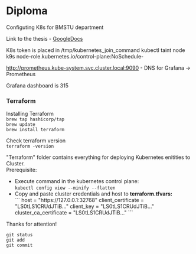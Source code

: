 # Diploma
Configuting K8s for BMSTU department

Link to the thesis - [GoogleDocs](https://docs.google.com/document/d/1j3J5q9caRZ7amjac2oHKkS3EQivKc2Pc/edit)

K8s token is placed in /tmp/kubernetes_join_command
kubectl taint node k9s node-role.kubernetes.io/control-plane:NoSchedule-

http://prometheus.kube-system.svc.cluster.local:9090 - DNS for Grafana -> Prometheus

Grafana dashboard is 315

### Terraform
Installing Terraform<br>
<code>brew tap hashicorp/tap</code> <br>
<code>brew update</code><br>
<code>brew install terraform</code><br>

Check terraform version <br> 
<code>terraform -version</code>

"Terraform" folder contains everything for deploying Kubernetes enitities to Cluster.<br>
Prerequisite: <br>
<ul>
  <li>Execute command in the kubernetes control plane: <br> <code>kubectl config view --minify --flatten </code> </li>
  <li>Copy and paste cluster credentials and host to <b>terraform.tfvars:</b> <br>
  </li>
    ```
      host                   = "https://127.0.0.1:32768"
      client_certificate     = "LS0tLS1CRUdJTiB..."
      client_key             = "LS0tLS1CRUdJTiB..."
      cluster_ca_certificate = "LS0tLS1CRUdJTiB..."
   ```
</ul>
Thanks for attention!

```
git status
git add
git commit
```
